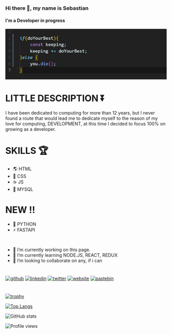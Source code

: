 ### Hi there 👋, my name is Sebastian
#### I'm a Developer in progress
![I'm a Developer in progress](https://github.com/sebastianmontandon/sebastianmontandon/blob/main/banner_github.jpg)

# LITTLE DESCRIPTION ⏬

I have been dedicated to computing for more than 12 years, but I never found a route that would lead me to dedicate myself to the reason of my love for computing, DEVELOPMENT, at this time I decided to focus 100% on growing as a developer.

# SKILLS 🏆 

* 🌎 HTML
* 🌄 CSS
* ☕ JS
* 🔐 MYSQL
# NEW !!
* 🐍 PYTHON
* ⚡ FASTAPI

#

- 🔭 I’m currently working on this page. 
- 🌱 I’m currently learning NODE.JS, REACT, REDUX 
- 👯 I’m looking to collaborate on any, if i can 

#

[<img src='https://cdn.jsdelivr.net/npm/simple-icons@3.0.1/icons/github.svg' alt='github' height='40'>](https://github.com/sebastianmontandon)  [<img src='https://cdn.jsdelivr.net/npm/simple-icons@3.0.1/icons/linkedin.svg' alt='linkedin' height='40'>](https://www.linkedin.com/in/sebastian-montandon/)  [<img src='https://cdn.jsdelivr.net/npm/simple-icons@3.0.1/icons/twitter.svg' alt='twitter' height='40'>](https://twitter.com/SebaMontandon)  [<img src='https://cdn.jsdelivr.net/npm/simple-icons@3.0.1/icons/icloud.svg' alt='website' height='40'>](https://sebastianmontandon.github.io/portfolio/)  [<img src='https://cdn.jsdelivr.net/npm/simple-icons@3.0.1/icons/pastebin.svg' alt='pastebin' height='40'>](https://nuwe.io/users/sam171990)  

#

[![trophy](https://github-profile-trophy.vercel.app/?username=sebastianmontandon)](https://github.com/ryo-ma/github-profile-trophy)

[![Top Langs](https://github-readme-stats.vercel.app/api/top-langs/?username=sebastianmontandon)](https://github.com/anuraghazra/github-readme-stats)

![GitHub stats](https://github-readme-stats.vercel.app/api?username=sebastianmontandon&show_icons=true)  

![Profile views](https://gpvc.arturio.dev/sebastianmontandon)  

